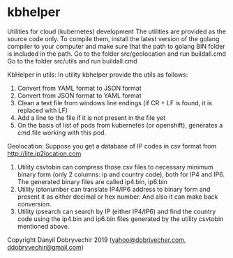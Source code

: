 # kbhelper
Utilities for cloud (kubernetes) development
The utilities are provided as the source code only.
To compile them, install the latest version of the golang compiler to your computer 
and make sure that the path to golang BIN folder is included in the path.
Go to the folder src/geolocation and run buildall.cmd
Go to the folder src/utils and run buildall.cmd

KbHelper in utils:
In utility kbhelper provide the utils as follows:
 1. Convert from YAML format to JSON format
 2. Convert from JSON format to YAML format
 3. Clean a text file from windows line endings (if CR + LF is found, it is replaced with LF)
 4. Add a line to the file if it is not present in the file yet
 5. On the basis of list of pods from kubernetes (or openshift), generates a cmd.file working
   with this pod.

Geolocation:
Suppose you get a database of IP codes in csv format from http://lite.ip2location.com
1. Utility csvtobin can compress those csv files to necessary minimum binary form 
(only 2 columns: ip and country code), both for IP4 and IP6. 
The generated binary files are called ip4.bin, ip6.bin
2. Utility iptonumber can translate IP4/IP6 address to binary form and present it
as either decimal or hex number. And also it can make back conversion.
3. Utility ipsearch can search by IP (either IP4/IP6) and find the country code using
the ip4.bin and ip6.bin files generated by the utility csvtobin mentioned above.

Copyright Danyil Dobryvechir 2019 (yahoo@dobrivecher.com, ddobryvechir@gmail.com)


